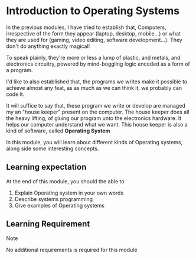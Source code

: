 # Introduction to Operating Systems

In the previous modules, I have tried to establish that, Computers, irrespective
of the form they appear (laptop, desktop, mobile...) or what they are used for
(gaming, video editing, software development...). They don't do anything exactly
magical!

To speak plainly, they're more or less a lump of plastic, and metals, and
electronics circuitry, powered by mind-boggling logic encoded as a form of a
program.

I'd like to also established that, the programs we writes make it possible to
achieve almost any feat, as as much as we can think it, we probably can code it.

It will suffice to say that, these program we write or develop are managed my an
"house keeper" present on the computer. The house keeper does all the heavy
lifting, of gluing our program unto the electronics hardware. It helps our
computer understand what we want. This house keeper is also a kind of software,
called **Operating System**

In this module, you will learn about different kinds of Operating systems, along
side some interesting concepts.

## Learning expectation

At the end of this module, you should the able to

1. Explain Operating system in your own words
2. Describe systems programming 
3. Give examples of Operating systems 


## Learning Requirement

> [!NOTE] 
> No additional requirements is required for this module

